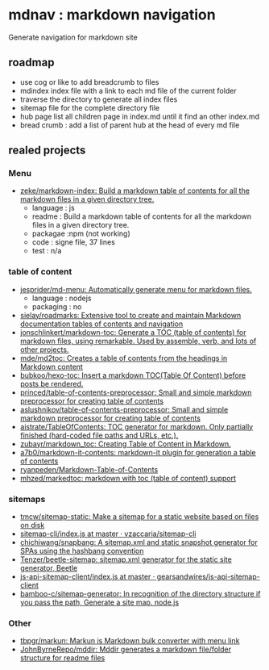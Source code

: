 # mdnav : markdown navigation

Generate navigation for markdown site

## roadmap

- use cog or like to add breadcrumb to files
- mdindex index file with a link to each md file of the current folder
- traverse the directory to generate all index files
- sitemap file for the complete directory file
- hub page list all children page in index.md until it find an other index.md
- bread crumb : add a list of parent hub at the head of every md file


## realed projects

### Menu
* [zeke/markdown-index: Build a markdown table of contents for all the markdown files in a given directory tree.](https://github.com/zeke/markdown-index)
    - language : js
    - readme : Build a markdown table of contents for all the markdown files in a given directory tree.
    - packagae :npm (not working)
    - code : signe file, 37 lines
    - test : n/a

### table of content
* [jesprider/md-menu: Automatically generate menu for markdown files.](https://github.com/jesprider/md-menu)
    - language : nodejs
    - packaging : no
* [sielay/roadmarks: Extensive tool to create and maintain Markdown documentation tables of contents and navigation](https://github.com/sielay/roadmarks)
* [jonschlinkert/markdown-toc: Generate a TOC (table of contents) for markdown files, using remarkable. Used by assemble, verb, and lots of other projects.](https://github.com/jonschlinkert/markdown-toc)
* [mde/md2toc: Creates a table of contents from the headings in Markdown content](https://github.com/mde/md2toc)
* [bubkoo/hexo-toc: Insert a markdown TOC(Table Of Content) before posts be rendered.](https://github.com/bubkoo/hexo-toc)
* [princed/table-of-contents-preprocessor: Small and simple markdown preprocessor for creating table of contents](https://github.com/princed/table-of-contents-preprocessor)
* [aslushnikov/table-of-contents-preprocessor: Small and simple markdown preprocessor for creating table of contents](https://github.com/aslushnikov/table-of-contents-preprocessor)
* [aistrate/TableOfContents: TOC generator for markdown. Only partially finished (hard-coded file paths and URLs, etc.).](https://github.com/aistrate/TableOfContents)
* [zubayr/markdown_toc: Creating Table of Content in Markdown.](https://github.com/zubayr/markdown_toc)
* [a7b0/markdown-it-contents: markdown-it plugin for generation a table of contents](https://github.com/a7b0/markdown-it-contents)
* [ryanpeden/Markdown-Table-of-Contents](https://github.com/ryanpeden/Markdown-Table-of-Contents)
* [mhzed/markedtoc: markdown with toc (table of content) support](https://github.com/mhzed/markedtoc)

### sitemaps
* [tmcw/sitemap-static: Make a sitemap for a static website based on files on disk](https://github.com/tmcw/sitemap-static)
* [sitemap-cli/index.js at master · vzaccaria/sitemap-cli](https://github.com/vzaccaria/sitemap-cli/blob/master/index.js)
* [chichiwang/snapbang: A sitemap.xml and static snapshot generator for SPAs using the hashbang convention](https://github.com/chichiwang/snapbang)
* [Tenzer/beetle-sitemap: sitemap.xml generator for the static site generator, Beetle](https://github.com/Tenzer/beetle-sitemap)
* [js-api-sitemap-client/index.js at master · gearsandwires/js-api-sitemap-client](https://github.com/gearsandwires/js-api-sitemap-client/blob/master/src/index.js)
* [bamboo-c/sitemap-generator: In recognition of the directory structure if you pass the path, Generate a site map. node.js](https://github.com/bamboo-c/sitemap-generator)

### Other
* [tbpgr/markun: Markun is Markdown bulk converter with menu link](https://github.com/tbpgr/markun)
* [JohnByrneRepo/mddir: Mddir generates a markdown file/folder structure for readme files](https://github.com/JohnByrneRepo/mddir)

